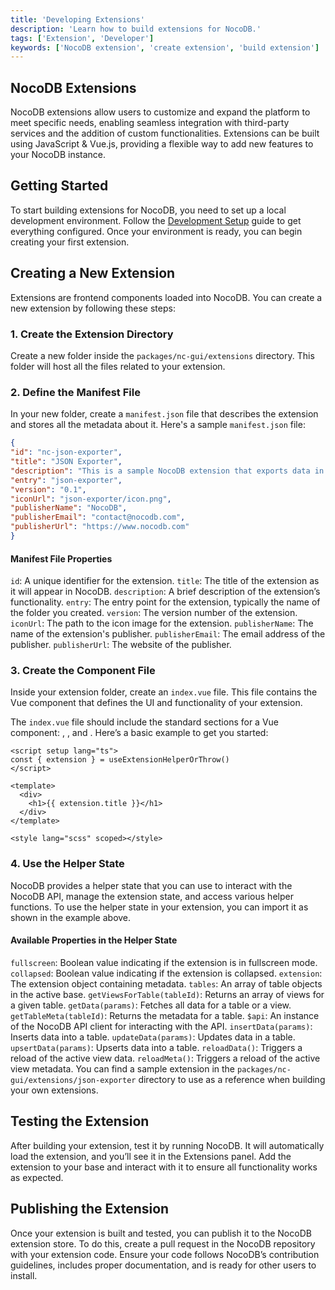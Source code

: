 ```yaml
---
title: 'Developing Extensions'
description: 'Learn how to build extensions for NocoDB.'
tags: ['Extension', 'Developer']
keywords: ['NocoDB extension', 'create extension', 'build extension']
---
```


## NocoDB Extensions

NocoDB extensions allow users to customize and expand the platform to meet specific needs, enabling seamless integration with third-party services and the addition of custom functionalities. Extensions can be built using JavaScript & Vue.js, providing a flexible way to add new features to your NocoDB instance.

## Getting Started

To start building extensions for NocoDB, you need to set up a local development environment. Follow the [Development Setup](/engineering/development-setup) guide to get everything configured. Once your environment is ready, you can begin creating your first extension.

## Creating a New Extension

Extensions are frontend components loaded into NocoDB. You can create a new extension by following these steps:

### 1. Create the Extension Directory

Create a new folder inside the `packages/nc-gui/extensions` directory. This folder will host all the files related to your extension.

### 2. Define the Manifest File

In your new folder, create a `manifest.json` file that describes the extension and stores all the metadata about it. Here's a sample `manifest.json` file:

```json
{
"id": "nc-json-exporter",
"title": "JSON Exporter",
"description": "This is a sample NocoDB extension that exports data in JSON format. \nIt is used to demonstrate how to create a NocoDB extension.\n\nThis extension is disabled by default. To access it you need to first change the disabled property in the manifest file to false.",
"entry": "json-exporter",
"version": "0.1",
"iconUrl": "json-exporter/icon.png",
"publisherName": "NocoDB",
"publisherEmail": "contact@nocodb.com",
"publisherUrl": "https://www.nocodb.com"
}
```

#### Manifest File Properties

`id`: A unique identifier for the extension.
`title`: The title of the extension as it will appear in NocoDB.
`description`: A brief description of the extension’s functionality.
`entry`: The entry point for the extension, typically the name of the folder you created.
`version`: The version number of the extension.
`iconUrl`: The path to the icon image for the extension.
`publisherName`: The name of the extension's publisher.
`publisherEmail`: The email address of the publisher.
`publisherUrl`: The website of the publisher.

### 3. Create the Component File

Inside your extension folder, create an `index.vue` file. This file contains the Vue component that defines the UI and functionality of your extension.

The `index.vue` file should include the standard sections for a Vue component: <template></template>, <script></script>, and <style></style>. Here’s a basic example to get you started:

```vue
<script setup lang="ts">
const { extension } = useExtensionHelperOrThrow()
</script>

<template>
  <div>
    <h1>{{ extension.title }}</h1>
  </div>
</template>

<style lang="scss" scoped></style>
```

### 4. Use the Helper State

NocoDB provides a helper state that you can use to interact with the NocoDB API, manage the extension state, and access various helper functions. To use the helper state in your extension, you can import it as shown in the example above.

#### Available Properties in the Helper State

`fullscreen`: Boolean value indicating if the extension is in fullscreen mode.
`collapsed`: Boolean value indicating if the extension is collapsed.
`extension`: The extension object containing metadata.
`tables`: An array of table objects in the active base.
`getViewsForTable(tableId)`: Returns an array of views for a given table.
`getData(params)`: Fetches all data for a table or a view.
`getTableMeta(tableId)`: Returns the metadata for a table.
`$api`: An instance of the NocoDB API client for interacting with the API.
`insertData(params)`: Inserts data into a table.
`updateData(params)`: Updates data in a table.
`upsertData(params)`: Upserts data into a table.
`reloadData()`: Triggers a reload of the active view data.
`reloadMeta()`: Triggers a reload of the active view metadata.
You can find a sample extension in the `packages/nc-gui/extensions/json-exporter` directory to use as a reference when building your own extensions.

## Testing the Extension

After building your extension, test it by running NocoDB. It will automatically load the extension, and you’ll see it in the Extensions panel. Add the extension to your base and interact with it to ensure all functionality works as expected.

## Publishing the Extension

Once your extension is built and tested, you can publish it to the NocoDB extension store. To do this, create a pull request in the NocoDB repository with your extension code. Ensure your code follows NocoDB’s contribution guidelines, includes proper documentation, and is ready for other users to install.

